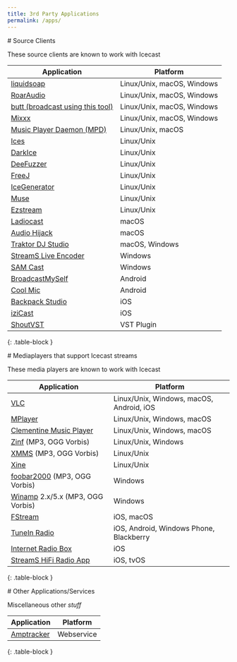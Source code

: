 ```yaml
---
title: 3rd Party Applications
permalink: /apps/
---
```

<div class="article" id="source-clients" markdown="1">
# Source Clients

These source clients are known to work with Icecast

|Application                                  |Platform                     |
|---------------------------------------------|-----------------------------|
|[liquidsoap][liquidsoap]                     |Linux/Unix, macOS, Windows   |
|[RoarAudio][roaraudio]                       |Linux/Unix, macOS, Windows   |
|[butt (broadcast using this tool)][butt]     |Linux/Unix, macOS, Windows   |
|[Mixxx][mixxx]                               |Linux/Unix, macOS, Windows   |
|[Music Player Daemon (MPD)][mpd]             |Linux/Unix, macOS            |
|[Ices][ices]                                 |Linux/Unix                   |
|[DarkIce][darkice]                           |Linux/Unix                   |
|[DeeFuzzer][deefuzzer]                       |Linux/Unix                   |
|[FreeJ][freej]                               |Linux/Unix                   |
|[IceGenerator][icegenerator]                 |Linux/Unix                   |
|[Muse][muse]                                 |Linux/Unix                   |
|[Ezstream][ezstream]                         |Linux/Unix                   |
|[Ladiocast][ladiocast]                       |macOS                        |
|[Audio Hijack][audiohighjack]                |macOS                        |
|[Traktor DJ Studio][traktor-dj-studio]       |macOS, Windows               |
|[StreamS Live Encoder][streams-live-encoder] |Windows                      |
|[SAM Cast][sam-cast]                         |Windows                      |
|[BroadcastMySelf][broadcastmyself]           |Android                      |
|[Cool Mic][coolmic]                          |Android                      |
|[Backpack Studio][backpackstudio]            |iOS                          |
|[iziCast][izicast]                           |iOS                          |
|[ShoutVST][shoutvst]                         |VST Plugin                   |
{: .table-block }

[backpackstudio]: https://backpackstudioapp.com
[butt]: https://danielnoethen.de/butt/
[izicast]: https://danielnoethen.de/iziCast/
[coolmic]: https://coolmic.net
[darkice]: http://www.darkice.org
[deefuzzer]: https://pypi.python.org/pypi/DeeFuzzer/
[ezstream]: https://icecast.org/ezstream/
[freej]: https://www.dyne.org/software/freej/
[icegenerator]: http://sourceforge.net/projects/icegenerator/
[ices]: https://icecast.org/ices/
[liquidsoap]: https://www.liquidsoap.info
[mixxx]: https://mixxx.org
[muse]: https://www.dyne.org/software/muse/
[mpd]: https://www.musicpd.org
[audiohighjack]: https://rogueamoeba.com/audiohijack/
[streams-live-encoder]: https://www.indexcom.com/products/encoder/
[roaraudio]: http://roaraudio.keep-cool.org/roaraudio.html
[sam-cast]: http://spacial.com/sam-cast
[traktor-dj-studio]: https://www.native-instruments.com/en/products/traktor/
[broadcastmyself]: http://novastreamapps.blogspot.fr
[shoutvst]: https://github.com/Iunusov/ShoutVST
[ladiocast]: http://blog.kawauso.com/ladiocast

</div>

<div class="article" id="players" markdown="1">
# Mediaplayers that support Icecast streams

These media players are known to work with Icecast

|Application                                |Platform                                       |
|-------------------------------------------|-----------------------------------------------|
|[VLC][vlc]                                 |Linux/Unix, Windows, macOS, Android, iOS       |
|[MPlayer][mplayer]                         |Linux/Unix, Windows, macOS                     |
|[Clementine Music Player][clementine]      |Linux/Unix, Windows, macOS                     |
|[Zinf][zinf] (MP3, OGG Vorbis)             |Linux/Unix, Windows                            |
|[XMMS][xmms] (MP3, OGG Vorbis)             |Linux/Unix                                     |
|[Xine][xine]                               |Linux/Unix                                     |
|[foobar2000][foobar2000] (MP3, OGG Vorbis) |Windows                                        |
|[Winamp][winamp] 2.x/5.x (MP3, OGG Vorbis) |Windows                                        |
|[FStream][fstream]                         |iOS, macOS                                     |
|[TuneIn Radio][tunein-radio]               |iOS, Android, Windows Phone, Blackberry        |
|[Internet Radio Box][internet-radio-box]   |iOS                                            |
|[StreamS HiFi Radio App][streams-hifi]     |iOS, tvOS                                      |
{: .table-block }

[foobar2000]: http://www.foobar2000.org/
[winamp]: http://www.winamp.com/
[xmms]: http://www.xmms.org/
[zinf]: http://zinf.sourceforge.net/
[mplayer]: http://www.mplayerhq.hu/
[xine]: http://www.xine-project.org/
[vlc]: http://www.videolan.org/vlc/
[fstream]: http://www.sourcemac.com/?page=fstream
[tunein-radio]: http://tunein.com/get-tunein/
[internet-radio-box]: http://www.eingrad.com/products/internet-radio-box/
[streams-hifi]: https://www.indexcom.com/products/hifiradio/
[clementine]: https://www.clementine-player.org

</div>

<div class="article" id="misc" markdown="1">
# Other Applications/Services

Miscellaneous other _stuff_

|Application                                |Platform                                       |
|-------------------------------------------|-----------------------------------------------|
|[Amptracker][amptracker]                   |Webservice                                     |
{: .table-block }

[amptracker]: http://amptracker.com/

</div>
